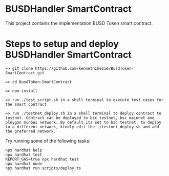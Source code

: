 # BUSDHandler SmartContract

This project contains the implementation BUSD Token smart contract.

# Steps to setup and deploy BUSDHandler SmartContract
```
=> git clone https://github.com/kennethihezie/BusdToken-SmartContract.git

=> cd BusdToken-SmartContract

=> npm install

=> run ./test_script.sh in a shell terminal to execute test cases for the smart contract

=> run ./testnet_deploy.sh in a shell terminal to deploy contract to testnet. Contract can be deployed to bsc testnet, bsc mainnet and ploygon munbai network. By default its set to bsc testnet, to deploy to a different network, kindly edit the ./testnet_deploy.sh and add the preferred network.
```

Try running some of the following tasks:

```shell
npx hardhat help
npx hardhat test
REPORT_GAS=true npx hardhat test
npx hardhat node
npx hardhat run scripts/deploy.ts
```
